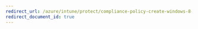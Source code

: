 ```yaml
---
redirect_url: /azure/intune/protect/compliance-policy-create-windows-8-1
redirect_document_id: true
---
```


